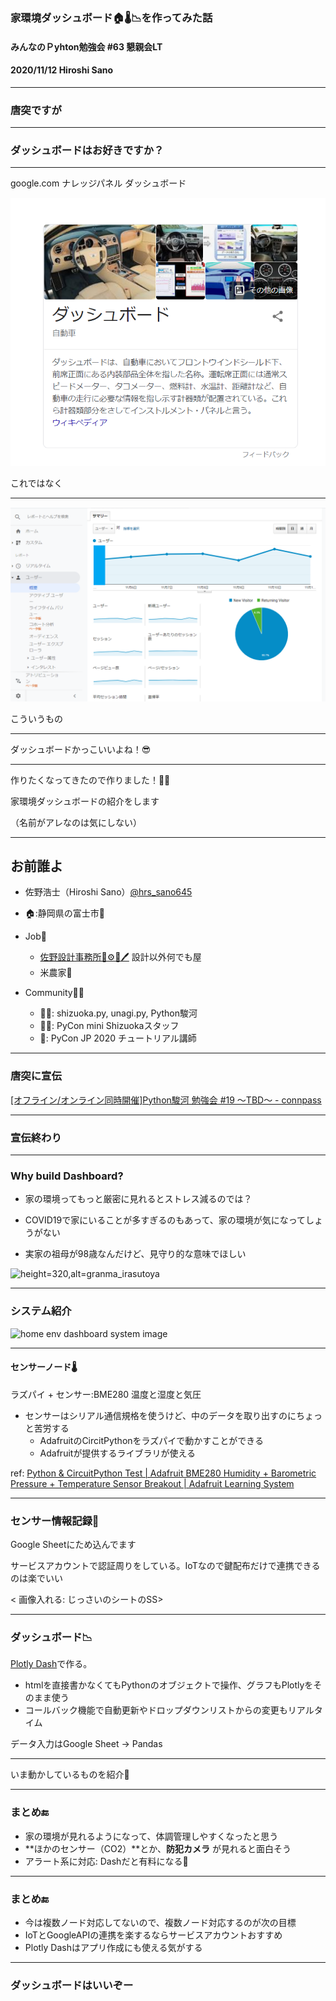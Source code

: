 ### 家環境ダッシュボード🏠🌡️📉を作ってみた話

#### みんなのＰyhton勉強会 #63 懇親会LT

#### 2020/11/12 Hiroshi Sano

---

### 唐突ですが

---

### ダッシュボードはお好きですか？

---

google.com ナレッジパネル ダッシュボード


![自動車とかではなく](20201112_stapy_63/img/car_dashborad_by_googlesearch.png)

これではなく


---

![デジタルのほう](20201112_stapy_63/img/degital_dashborad.png)

こういうもの

---

ダッシュボードかっこいいよね！😎

---

作りたくなってきたので作りました！🔧🔨


家環境ダッシュボードの紹介をします

（名前がアレなのは気にしない）

---

## お前誰よ

- 佐野浩士（Hiroshi Sano）[@hrs_sano645](https://twitter.com/hrs_sano645)
- 🏠:静岡県の富士市🗻

- Job💼
  - [佐野設計事務所🚗⚙️📏🖊️](https://sano-design.info) 設計以外何でも屋
  - 米農家🌾

- Community🧑‍💻
  - 🗻🐍: shizuoka.py, unagi.py, Python駿河
  - 🗻🐍: PyCon mini Shizuokaスタッフ
  - 🐍: PyCon JP 2020 チュートリアル講師

---

### 唐突に宣伝

[[オフライン/オンライン同時開催]Python駿河 勉強会 #19 ～TBD～ - connpass](https://py-suruga.connpass.com/event/192889/)

---

### 宣伝終わり

---

### Why build Dashboard?

- 家の環境ってもっと厳密に見れるとストレス減るのでは？
- COVID19で家にいることが多すぎるのもあって、家の環境が気になってしょうがない


- 実家の祖母が98歳なんだけど、見守り的な意味でほしい

![height=320,alt=granma_irasutoya](https://4.bp.blogspot.com/-E5SFXjWPayU/WR6ns-9naMI/AAAAAAABEVw/d2cE-VM_B_AnQp3PHoFIG8esHWmBB6YXgCLcB/s800/keirou_obaachan_smile2.png)

---

### システム紹介

![home env dashboard system image](https://docs.google.com/drawings/d/e/2PACX-1vQfSWRWP7uD7ffXyjrEStTYVhyFakLvQ0pREvuE8n5v0iceLlHyska3toXvUdRfhh7v_se6CTvm6DBO/pub?w=960&amp;h=720)

---

#### センサーノード🌡️

ラズパイ + センサー:BME280 温度と湿度と気圧

- センサーはシリアル通信規格を使うけど、中のデータを取り出すのにちょっと苦労する
  - AdafruitのCircitPythonをラズパイで動かすことができる
  - Adafruitが提供するライブラリが使える

ref: [Python & CircuitPython Test | Adafruit BME280 Humidity + Barometric Pressure + Temperature Sensor Breakout | Adafruit Learning System](https://learn.adafruit.com/adafruit-bme280-humidity-barometric-pressure-temperature-sensor-breakout/python-circuitpython-test)

---

### センサー情報記録📝

Google Sheetにため込んでます

サービスアカウントで認証周りをしている。IoTなので鍵配布だけで連携できるのは楽でいい

< 画像入れる: じっさいのシートのSS>

---

### ダッシュボード📉

[Plotly Dash](https://dash.plotly.com/)で作る。

- htmlを直接書かなくてもPythonのオブジェクトで操作、グラフもPlotlyをそのまま使う
- コールバック機能で自動更新やドロップダウンリストからの変更もリアルタイム

データ入力はGoogle Sheet -> Pandas

---

いま動かしているものを紹介🧐

---

### まとめ🔚

- 家の環境が見れるようになって、体調管理しやすくなったと思う
- **ほかのセンサー（CO2）**とか、**防犯カメラ** が見れると面白そう
- アラート系に対応: Dashだと有料になる💸

---

### まとめ🔚

- 今は複数ノード対応してないので、複数ノード対応するのが次の目標
- IoTとGoogleAPIの連携を楽するならサービスアカウントおすすめ
- Plotly Dashはアプリ作成にも使える気がする

---

### ダッシュボードはいいぞー

